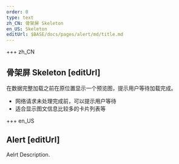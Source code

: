 ```yaml
---
order: 0
type: text
zh_CN: 骨架屏 Skeleton
en_US: Skeleton
editUrl: $BASE/docs/pages/alert/md/title.md
---
```


+++  zh_CN 
## 骨架屏 Skeleton [editUrl]  
在数据完整加载之前在原位置显示一个预览图，提示用户等待加载完成。

- 网络请求未处理完成前，可以提示用户等待
- 适合显示图文信息比较多的卡片列表等

+++  en_US 
## Alert [editUrl] 
Aelrt Description.